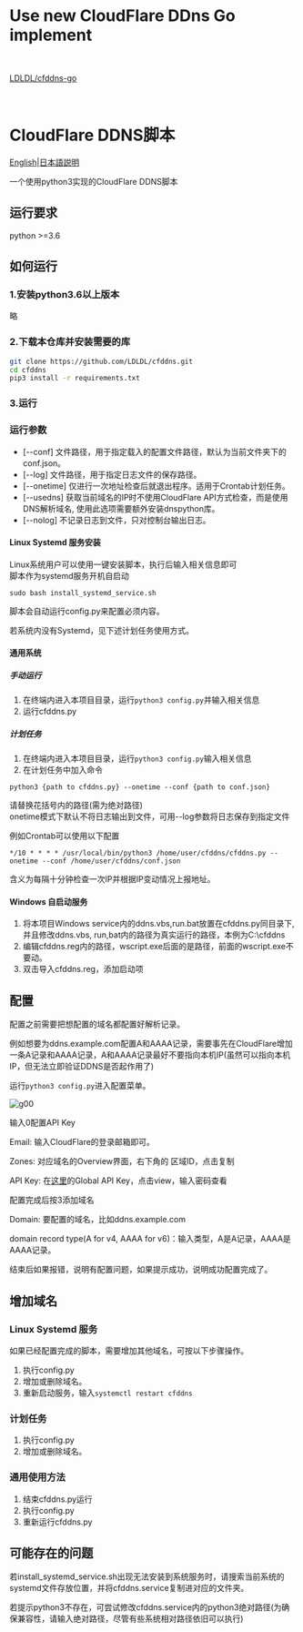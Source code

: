 # Use new CloudFlare DDns Go implement
<br>

[LDLDL/cfddns-go](https://github.com/LDLDL/cfddns-go)  

<br>

# CloudFlare DDNS脚本

[English](readme.en.md)|[日本語説明](readme.ja.md)

一个使用python3实现的CloudFlare DDNS脚本

## 运行要求

python >=3.6

## 如何运行

### 1.安装python3.6以上版本

略

### 2.下载本仓库并安装需要的库

```bash
git clone https://github.com/LDLDL/cfddns.git
cd cfddns
pip3 install -r requirements.txt
```
### 3.运行 

### 运行参数

- [--conf] 文件路径，用于指定载入的配置文件路径，默认为当前文件夹下的conf.json。
- [--log] 文件路径，用于指定日志文件的保存路径。
- [--onetime] 仅进行一次地址检查后就退出程序。适用于Crontab计划任务。
- [--usedns] 获取当前域名的IP时不使用CloudFlare API方式检查，而是使用DNS解析域名, 使用此选项需要额外安装dnspython库。
- [--nolog] 不记录日志到文件，只对控制台输出日志。

#### Linux Systemd 服务安装

Linux系统用户可以使用一键安装脚本，执行后输入相关信息即可  
脚本作为systemd服务开机自启动  

`sudo bash install_systemd_service.sh` 

脚本会自动运行config.py来配置必须内容。

若系统内没有Systemd，见下述计划任务使用方式。

#### 通用系统

##### 手动运行

1. 在终端内进入本项目目录，运行`python3 config.py`并输入相关信息  
2. 运行cfddns.py

##### 计划任务

1. 在终端内进入本项目目录，运行`python3 config.py`输入相关信息
2. 在计划任务中加入命令

`python3 {path to cfddns.py} --onetime --conf {path to conf.json}`

请替换花括号内的路径(需为绝对路径)  
onetime模式下默认不将日志输出到文件，可用--log参数将日志保存到指定文件  

例如Crontab可以使用以下配置  

`*/10 * * * * /usr/local/bin/python3 /home/user/cfddns/cfddns.py --onetime --conf /home/user/cfddns/conf.json`

含义为每隔十分钟检查一次IP并根据IP变动情况上报地址。  

#### Windows 自启动服务

1. 将本项目Windows service内的ddns.vbs,run.bat放置在cfddns.py同目录下,并且修改ddns.vbs, run,bat内的路径为真实运行的路径，本例为C:\cfddns
2. 编辑cfddns.reg内的路径，wscript.exe后面的是路径，前面的wscript.exe不要动。
3. 双击导入cfddns.reg，添加启动项

## 配置

配置之前需要把想配置的域名都配置好解析记录。

例如想要为ddns.example.com配置A和AAAA记录，需要事先在CloudFlare增加一条A记录和AAAA记录，A和AAAA记录最好不要指向本机IP(虽然可以指向本机IP，但无法立即验证DDNS是否起作用了)

运行`python3 config.py`进入配置菜单。

![g00](https://user-images.githubusercontent.com/81149482/129917531-d499ae47-79ab-44b0-910b-e1f2a98fc68c.png)

输入0配置API Key

Email: 输入CloudFlare的登录邮箱即可。

Zones: 对应域名的Overview界面，右下角的 区域ID，点击复制

API Key: 在[这里](https://dash.cloudflare.com/profile/api-tokens)的Global API Key，点击view，输入密码查看

配置完成后按3添加域名

Domain: 要配置的域名，比如ddns.example.com

domain record type(A for v4, AAAA for v6)：输入类型，A是A记录，AAAA是AAAA记录。

结束后如果报错，说明有配置问题，如果提示成功，说明成功配置完成了。

## 增加域名

### Linux Systemd 服务

如果已经配置完成的脚本，需要增加其他域名，可按以下步骤操作。

1. 执行config.py
2. 增加或删除域名。
3. 重新启动服务，输入`systemctl restart cfddns`

### 计划任务

1. 执行config.py
2. 增加或删除域名。

### 通用使用方法

1. 结束cfddns.py运行  
2. 执行config.py  
3. 重新运行cfddns.py  

## 可能存在的问题

若install_systemd_service.sh出现无法安装到系统服务时，请搜索当前系统的systemd文件存放位置，并将cfddns.service复制进对应的文件夹。

若提示python3不存在，可尝试修改cfddns.service内的python3绝对路径(为确保兼容性，请输入绝对路径，尽管有些系统相对路径依旧可以执行)
